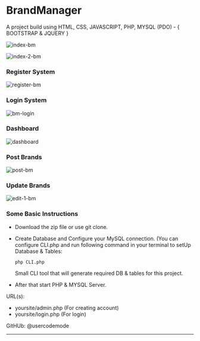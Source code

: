 
<h1>BrandManager</h1>


A project build using HTML, CSS, JAVASCRIPT, PHP, MYSQL (PDO) - { BOOTSTRAP & JQUERY }

![index-bm](https://github.com/usercodemode/manageBrands/assets/147582140/237a4957-6ffb-4007-a955-76bbd47c5e5d)

![index-2-bm](https://github.com/usercodemode/manageBrands/assets/147582140/0378d53c-4afe-4516-b795-854ca04ad571)

<h3>Register System</h3>

![register-bm](https://github.com/usercodemode/manageBrands/assets/147582140/fe3acaec-8f58-4efa-ab3d-87f2a8bb33da)

<h3>Login System</h3>

![bm-login](https://github.com/usercodemode/manageBrands/assets/147582140/3f2efe7d-7ab7-4fff-ad73-ddadbd1a126b)

<h3>Dashboard</h3>

![dashboard](https://github.com/usercodemode/manageBrands/assets/147582140/a0398b21-2041-4ff5-acb3-1f4018b96198)

<h3>Post Brands</h3>

![post-bm](https://github.com/usercodemode/manageBrands/assets/147582140/64c613bd-219c-49b7-8518-8427c29d87e3)

<h3>Update Brands</h3>

![edit-1-bm](https://github.com/usercodemode/manageBrands/assets/147582140/cdba8f67-fea1-4989-b9f6-b3ed326846f0)

<h3>Some Basic Instructions</h3>

- Download the zip file or use git clone.
- Create Database and Configure your MySQL connection.
  (You can configure CLI.php and run following command in your terminal to setUp Database & Tables:
  
  ```
  php CLI.php
  ```

  Small CLI tool that will generate required DB & tables for this project.
  
- After that start PHP & MYSQL Server.

URL(s):
- yoursite/admin.php (For creating account)
- yoursite/login.php (For login)


GitHUb: @usercodemode 

***
